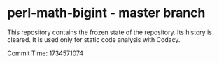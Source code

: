 # perl-math-bigint - master branch

This repository contains the frozen state of the repository.
Its history is cleared. It is used only for static code
analysis with Codacy.

Commit Time: 1734571074